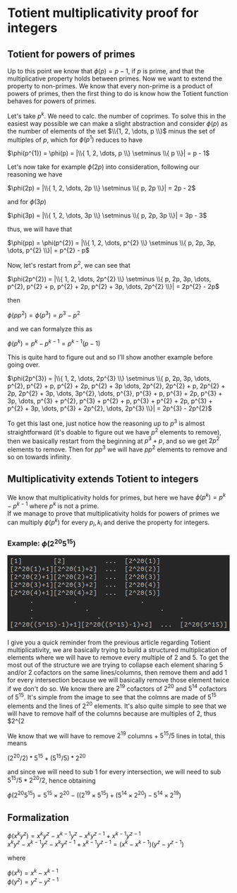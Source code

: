 # Totient multiplicativity proof for integers

## Totient for powers of primes

<p>
  
  Up to this point we know that $\phi(p) = p - 1$, if $p$ is prime, and that the multiplicative property holds between primes. Now we want to extend the property to non-primes. We know that every non-prime is a product of powers of primes, then the first thing to do is know how the Totient function behaves for powers of primes.
  
Let's take $p^{k}$. We need to calc. the number of coprimes. To solve this in the easiest way possible we can make a slight abstraction and consider $\phi(p)$ as the number of elements of the set $\\{1, 2, \dots, p \\}$ minus the set of multiples of $p$, which for $\phi(p^{1})$ reduces to have 

$\phi(p^{1}) = \phi(p) = |\\{ 1, 2, \dots, p \\} \setminus \\{ p \\}| =  p - 1$

Let's now take for example $\phi(2p)$ into consideration, following our reasoning we have

$\phi(2p) = |\\{ 1, 2, \dots, 2p \\} \setminus \\{ p, 2p \\}| = 2p - 2$

and for $\phi(3p)$

$\phi(3p) = |\\{ 1, 2, \dots, 3p \\} \setminus \\{ p, 2p, 3p \\}| = 3p - 3$

thus, we will have that

$\phi(pp) = \phi(p^{2}) = |\\{ 1, 2, \dots, p^{2} \\} \setminus \\{ p, 2p, 3p, \dots, p^{2} \\}| = p^{2} - p$

Now, let's restart from $p^{2}$, we can see that

$\phi(2p^{2}) = |\\{ 1, 2, \dots, 2p^{2} \\} \setminus \\{ p, 2p, 3p, \dots, p^{2}, p^{2} + p, p^{2} + 2p, p^{2} + 3p, \dots, 2p^{2} \\}| = 2p^{2} - 2p$

then

$\phi(pp^{2}) = \phi(p^{3}) = p^{3} - p^{2}$

and we can formalyze this as

$\phi(p^{k}) = p^{k} - p^{k - 1} = p^{k - 1}(p - 1)$

This is quite hard to figure out and so I'll show another example before going over.

$\phi(2p^{3}) = |\\{ 1, 2, \dots, 2p^{3} \\} \setminus \\{ p, 2p, 3p, \dots, p^{2}, p^{2} + p, p^{2} + 2p, p^{2} + 3p \dots, 2p^{2}, 2p^{2} + p, 2p^{2} + 2p, 2p^{2} + 3p, \dots, 3p^{2}, \dots, p^{3}, p^{3} + p, p^{3} + 2p, p^{3} + 3p, \dots, p^{3} + p^{2}, p^{3} + p^{2} + p, p^{3} + p^{2} + 2p, p^{3} + p^{2} + 3p, \dots, p^{3} + 2p^{2}, \dots, 2p^{3} \\}| = 2p^{3} - 2p^{2}$

To get this last one, just notice how the reasoning up to $p^{3}$ is almost straightforward (it's doable to figure out we have $p^{2}$ elements to remove), then we basically restart from the beginning at $p^{3} + p$, and so we get $2p^{2}$ elements to remove. Then for $pp^{3}$ we will have $pp^{2}$ elements to remove and so on towards infinity.

</p>

## Multiplicativity extends Totient to integers

<p>
  
  We know that multiplicativity holds for primes, but here we have $\phi(p^{k}) = p^{k} - p^{k - 1}$ where $p^{k}$ is not a prime.<br>
If we manage to prove that multiplicativity holds for powers of primes we can multiply $\phi(p^{k})$ for every $p_{i}, k_{i}$ and derive the property for integers.
  
</p>

### Example: $\phi(2^{20}5^{15})$

<p>
  
 ![Scheme](Scheme_fixed.png)
 
 I give you a quick reminder from the previous article regarding Totient multiplicativity, we are basically trying to build a structured multiplication of elements where we will have to remove every multiple of $2$ and $5$. To get the most out of the structure we are trying to collapse each element sharing $5$ and/or $2$ cofactors on the same lines/columns, then remove them and add $1$ for every intersection because we will basically remove those element twice if we don't do so.
 We know there are $2^{19}$ cofactors of $2^{20}$ and $5^{14}$ cofactors of $5^{15}$. It's simple from the image to see that the colmns are made of $5^{15}$ elements and the lines of $2^{20}$ elements. It's also quite simple to see that we will have to remove half of the columns because are multiples of $2$, thus $2^{2

We know that we will have to remove $2^{19}$ columns $+$ $5^{15} / 5$ lines in total, this means

$(2^{20} / 2) * 5^{15} + (5^{15} / 5) * 2^{20}$ 

and since we will need to sub $1$ for every intersection, we will need to sub $5^{15} / 5 * 2^{20} / 2$, hence obtaining

$\phi(2^{20}5^{15}) = 5^{15} × 2^{20} − ((2^{19} × 5^{15}) + (5^{14} × 2^{20}) − 5^{14} × 2^{19})$

</p>

## Formalization

<p>
  
  $\phi(x^{k}y^{z}) = x^{k}y^{z} - x^{k-1}y^{z} - x^{k}y^{z-1} + x^{k-1}y^{z-1}$<br>
  $x^{k}y^{z} - x^{k-1}y^{z} - x^{k}y^{z-1} + x^{k-1}y^{z-1} = (x^{k} - x^{k-1})(y^{z} - y^{z-1})$<br>
  
  where
  
  $\phi(x^{k}) = x^{k} - x^{k-1}$<br>
  $\phi(y^{z}) = y^{z} - y^{z-1}$</p>

</p>


